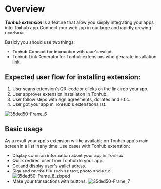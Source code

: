 # Overview

***Tonhub extension*** is a feature that allow you simply integrating your apps into Tonhub app. Connect your web app in our large and rapidly growing userbase.

Basicly you should use two things:
* Tonhub Connect for interaction with user's wallet 
* Tonhub Link Generator for Tonhub extensions who genarate installation link.


## Expected user flow for installing extension:
1) User scans extension's QR-code or clicks on the link frob your app.
2) User approves extension installation in Tonhub.
3) User follow steps with sign agreements, donates and e.t.c.
4) User got your app in TonHub's extenstions list.

![35ded50-Frame_6](https://user-images.githubusercontent.com/39581753/178442450-b7c2524e-1c99-485d-9537-24743e1371c0.png)

## Basic usage
As a result your app's extension will be available on Tonhub app's main screen in a list in any time. 
Use cases with Tonhub extenstion:
* Display common information about your app in TonHub.
* Quick redirect user from Tonhub to your app.
* Get and display user's wallet adress.
* Sign and revoke file such as text, photo and e.t.c.
![35ded50-Frame_8_zipped](https://user-images.githubusercontent.com/39581753/178467022-13c6b783-ed3d-485b-9330-d7d9524d4320.png)
* Make your transactions with buttons.
![35ded50-Frame_7](https://user-images.githubusercontent.com/39581753/178466535-707bdc9c-2b17-436b-aca6-4d3487df75cd.png)
